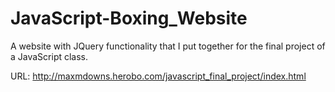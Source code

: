 JavaScript-Boxing_Website
=========================

A website with JQuery functionality that I put together for the final project of a JavaScript class.

URL: http://maxmdowns.herobo.com/javascript_final_project/index.html

